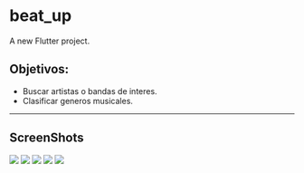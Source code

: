 # beat_up
A new Flutter project.
## Objetivos:
- Buscar artistas o bandas de interes.
- Clasificar generos musicales.
***
## ScreenShots
![](screenshots/Screenshot_1582597621.png)
![](screenshots/Screenshot_1582597654.png)
![](screenshots/Screenshot_1582597666.png)
![](screenshots/Screenshot_1582597680.png)
![](screenshots/Screenshot_1582597699.png)

